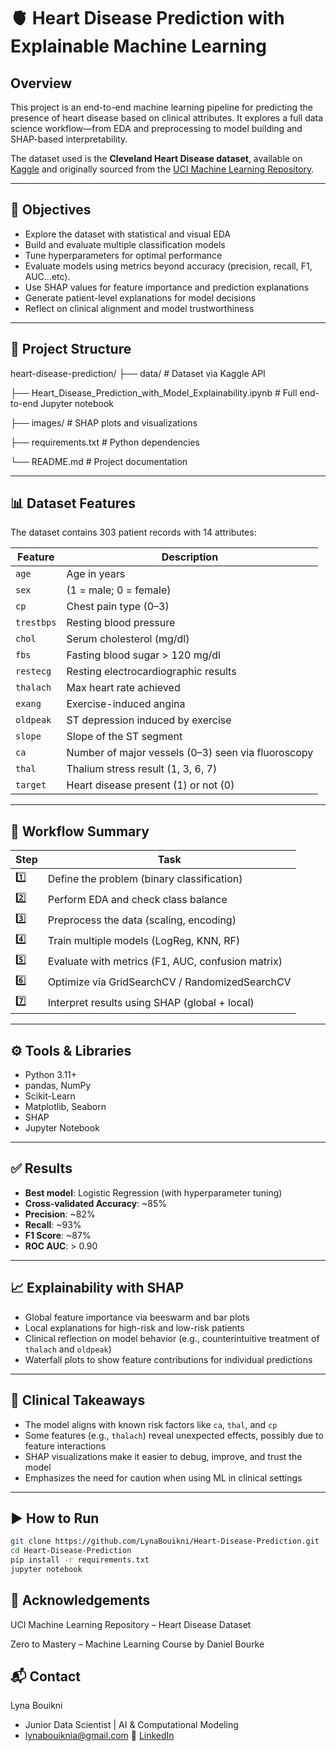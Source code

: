 # 🫀 Heart Disease Prediction with Explainable Machine Learning

##   Overview

This project is an end-to-end machine learning pipeline for predicting the presence of heart disease based on clinical attributes. It explores a full data science workflow—from EDA and preprocessing to model building and SHAP-based interpretability.

The dataset used is the **Cleveland Heart Disease dataset**, available on [Kaggle](https://www.kaggle.com/datasets) and originally sourced from the [UCI Machine Learning Repository](https://archive.ics.uci.edu/).

---

## 📌 Objectives

- Explore the dataset with statistical and visual EDA  
- Build and evaluate multiple classification models  
- Tune hyperparameters for optimal performance
- Evaluate models using metrics beyond accuracy (precision, recall, F1, AUC...etc).
- Use SHAP values for feature importance and prediction explanations  
- Generate patient-level explanations for model decisions  
- Reflect on clinical alignment and model trustworthiness  

---

##  📁 Project Structure

heart-disease-prediction/
├── data/ # Dataset via Kaggle API

├── Heart_Disease_Prediction_with_Model_Explainability.ipynb # Full end-to-end Jupyter notebook

├── images/ # SHAP plots and visualizations

├── requirements.txt # Python dependencies

└── README.md # Project documentation

---

## 📊 Dataset Features
The dataset contains 303 patient records with 14 attributes:

| Feature     | Description                                              |
|-------------|----------------------------------------------------------|
| `age`       | Age in years                                             |
| `sex`       | (1 = male; 0 = female)                                   |
| `cp`        | Chest pain type (0–3)                                    |
| `trestbps`  | Resting blood pressure                                   |
| `chol`      | Serum cholesterol (mg/dl)                                |
| `fbs`       | Fasting blood sugar > 120 mg/dl                          |
| `restecg`   | Resting electrocardiographic results                     |
| `thalach`   | Max heart rate achieved                                  |
| `exang`     | Exercise-induced angina                                  |
| `oldpeak`   | ST depression induced by exercise                        |
| `slope`     | Slope of the ST segment                                  |
| `ca`        | Number of major vessels (0–3) seen via fluoroscopy       |
| `thal`      | Thalium stress result (1, 3, 6, 7)                        |
| `target`    | Heart disease present (1) or not (0)                     |

---

## 🔁 Workflow Summary

| Step | Task |
|------|------|
| 1️⃣ | Define the problem (binary classification) |
| 2️⃣ | Perform EDA and check class balance |
| 3️⃣ | Preprocess the data (scaling, encoding) |
| 4️⃣ | Train multiple models (LogReg, KNN, RF) |
| 5️⃣ | Evaluate with metrics (F1, AUC, confusion matrix) |
| 6️⃣ | Optimize via GridSearchCV / RandomizedSearchCV |
| 7️⃣ | Interpret results using SHAP (global + local) |

---

## ⚙️ Tools & Libraries
- Python 3.11+  
- pandas, NumPy  
- Scikit-Learn  
- Matplotlib, Seaborn  
- SHAP  
- Jupyter Notebook  

---

## ✅ Results
- **Best model**: Logistic Regression (with hyperparameter tuning)  
- **Cross-validated Accuracy**: ~85%  
- **Precision**: ~82%  
- **Recall**: ~93%  
- **F1 Score**: ~87%  
- **ROC AUC**: > 0.90  

---

## 📈 Explainability with SHAP
- Global feature importance via beeswarm and bar plots  
- Local explanations for high-risk and low-risk patients  
- Clinical reflection on model behavior (e.g., counterintuitive treatment of `thalach` and `oldpeak`)  
- Waterfall plots to show feature contributions for individual predictions  

---

## 🧠 Clinical Takeaways
- The model aligns with known risk factors like `ca`, `thal`, and `cp`  
- Some features (e.g., `thalach`) reveal unexpected effects, possibly due to feature interactions  
- SHAP visualizations make it easier to debug, improve, and trust the model  
- Emphasizes the need for caution when using ML in clinical settings  

---

## ▶️ How to Run
```bash
git clone https://github.com/LynaBouikni/Heart-Disease-Prediction.git
cd Heart-Disease-Prediction
pip install -r requirements.txt
jupyter notebook
```

## 🤝 Acknowledgements
UCI Machine Learning Repository – Heart Disease Dataset

Zero to Mastery – Machine Learning Course by Daniel Bourke

## 📬 Contact
Lyna Bouikni
* Junior Data Scientist | AI & Computational Modeling
* lynabouiknia@gmail.com
🔗 [LinkedIn](https://www.linkedin.com/in/lyna-b-231a41126/)
